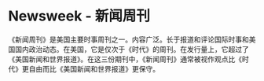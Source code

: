 # Newsweek - 新闻周刊

《新闻周刊》是美国主要时事周刊之一。内容广泛。长于报道和评论国际时事和美国国内政治动态。在美国，它是仅次于《时代》的周刊。在发行量上，它超过了《美国新闻和世界报道》。在这三份期刊中，《新闻周刊》通常被视作观点比《时代》更自由而比《美国新闻和世界报道》更保守。
